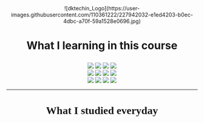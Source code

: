 <div align="center">
![dktechin_Logo](https://user-images.githubusercontent.com/110361222/227942032-e1ed4203-b0ec-4dbc-a70f-59a1528e0696.jpg)
</div>

# <p align="center"><i class="fa-solid fa-wrench-simple" style="color: #fae300;"></i>What I learning in this course</p>
<div align= "center"> 
<img src="https://img.shields.io/badge/Java-007396?style=for-the-badge&logo=OpenJDK&logoColor=white"/> 
<img src="https://img.shields.io/badge/Spring-6DB33F?style=for-the-badge&logo=Spring&logoColor=white">
<img src="https://img.shields.io/badge/javascript-F7DF1E?style=for-the-badge&logo=javascript&logoColor=black">
<img src="https://img.shields.io/badge/IntelliJ IDEA-000000?style=for-the-badge&logo=IntelliJIDEA&logoColor=white">
<br/>
<img src="https://img.shields.io/badge/MySQL-4479A1?style=for-the-badge&logo=MySQL&logoColor=white">
<img src="https://img.shields.io/badge/MongoDB-47A248?style=for-the-badge&logo=MongoDB&logoColor=white">
<img src="https://img.shields.io/badge/linux-FCC624?style=for-the-badge&logo=linux&logoColor=white"> 
<img src="https://img.shields.io/badge/github-181717?style=for-the-badge&logo=github&logoColor=white">
<br/>
<img src="https://img.shields.io/badge/css3-1572B6?style=for-the-badge&logo=css3&logoColor=white">
<img src="https://img.shields.io/badge/node.js-339933?style=for-the-badge&logo=Node.js&logoColor=white">
<img src="https://img.shields.io/badge/vue.js-4FC08D?style=for-the-badge&logo=vue.js&logoColor=white">  
<img src="https://img.shields.io/badge/html5-E34F26?style=for-the-badge&logo=html5&logoColor=white">
<br/>

---


#  <P style= "font-family:NanumSqyare;"  align= "center"> <i class="fa-solid fa-display-code" style="color: #fae300;"></i> What I studied everyday</P>


